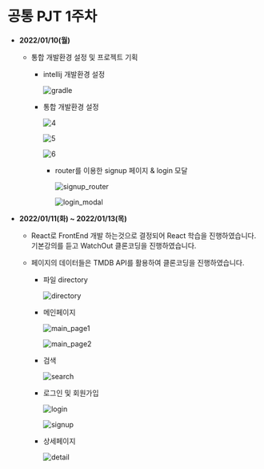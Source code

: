 # 공통 PJT 1주차



- **2022/01/10(월)** 

  - 통합 개발환경 설정 및 프로젝트 기획

    - intellij 개발환경 설정

      ![gradle](/assets/gradle.png)

    - 통합 개발환경 설정

      ![4](/assets/4.png)

      ![5](/assets/5.png)

      ![6](/assets/6.png)

      - router를 이용한 signup 페이지 & login 모달

        ![signup_router](/assets/signup_router.png)

        ![login_modal](/assets/login_modal.png)



- **2022/01/11(화) ~ 2022/01/13(목)** 

  - React로 FrontEnd 개발 하는것으로 결정되어 React 학습을 진행하였습니다. 기본강의를 듣고 WatchOut 클론코딩을 진행하였습니다.

  - 페이지의 데이터들은 TMDB API를 활용하여 클론코딩을 진행하였습니다.

    - 파일 directory

      ![directory](/assets/directory.png)

    - 메인페이지

      ![main_page1](/assets/main_page1.png)

      

      ![main_page2](/assets/main_page2.png)

      

      

    - 검색

      ![search](/assets/search.png)

    - 로그인 및 회원가입

      ![login](/assets/login.png)

      

      ![signup](/assets/signup.png)

      

    - 상세페이지

      ![detail](\assets\detail.png)

